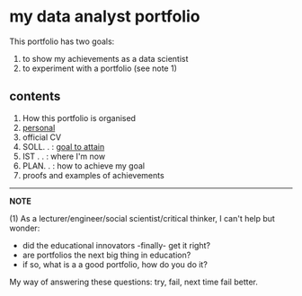 my data analyst portfolio
=========================

This portfolio has two goals:

1. to show my achievements as a data scientist
2. to experiment with a portfolio (see note 1)

## contents

1) How this portfolio is organised  
2) [personal](./100_personal.md)    
3) official CV  
4) SOLL. . : [goal to attain](./400_ambition.md)    
5) IST . . : where I'm now  
6) PLAN. . : how to achieve my goal  
7) proofs and examples of achievements   

----------
**NOTE**

(1) As a lecturer/engineer/social scientist/critical thinker, I can't help but wonder: 
- did the educational innovators -finally- get it right?
- are portfolios the next big thing in education?
- if so, what is a a good portfolio, how do you do it?

 My way of answering these questions: try, fail, next time fail better.

